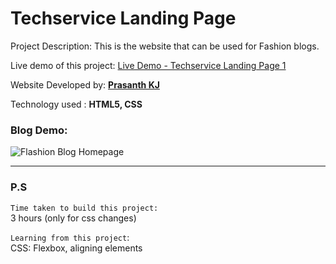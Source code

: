 # Techservice Landing Page

Project Description: This is the website that can be used for Fashion blogs.

Live demo of this project: [Live Demo - Techservice Landing Page 1](https://techservice-landing-page-1-prasanthkj.netlify.app/)

Website Developed by: **[Prasanth KJ](https://www.prasanthkj.com)**

Technology used     : **HTML5, CSS**

### Blog Demo:

![Flashion Blog Homepage](#)

---
### P.S

`Time taken to build this project:` <br>
3 hours (only for css changes)

`Learning from this project`: <br>
CSS: Flexbox, aligning elements

